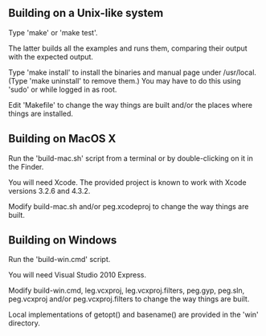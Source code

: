 ## Building on a Unix-like system

Type 'make' or 'make test'.

The latter builds all the examples and runs them, comparing their
output with the expected output.

Type 'make install' to install the binaries and manual page under
/usr/local.  (Type 'make uninstall' to remove them.)  You may have to
do this using 'sudo' or while logged in as root.

Edit 'Makefile' to change the way things are built and/or the places
where things are installed.


## Building on MacOS X

Run the 'build-mac.sh' script from a terminal or by double-clicking on
it in the Finder.

You will need Xcode.  The provided project is known to work with Xcode
versions 3.2.6 and 4.3.2.

Modify build-mac.sh and/or peg.xcodeproj to change the way things are
built.


## Building on Windows

Run the 'build-win.cmd' script.

You will need Visual Studio 2010 Express.

Modify build-win.cmd, leg.vcxproj, leg.vcxproj.filters, peg.gyp,
peg.sln, peg.vcxproj and/or peg.vcxproj.filters to change the way
things are built.

Local implementations of getopt() and basename() are provided in the
'win' directory.
